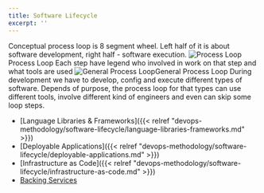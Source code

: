 ```yaml
---
title: Software Lifecycle
excerpt: ''
---
```


Conceptual process loop is 8 segment wheel. Left half of it is about software development, right half - software execution. ![Process Loop](/assets/fa5c2bb-Process_Loop_-_general_-_Page_1_1.png)Process Loop Each step have legend who involved in work on that step and what tools are used ![General Process Loop](/assets/2c9fd63-Process_Loop_-_Page_1_4.png)General Process Loop During development we have to develop, config and execute different types of software. Depends of purpose, the process loop for that types can use different tools, involve different kind of engineers and even can skip some loop steps.

- [Language Libraries & Frameworks]({{< relref "devops-methodology/software-lifecycle/language-libraries-frameworks.md" >}})
- [Deployable Applications]({{< relref "devops-methodology/software-lifecycle/deployable-applications.md" >}})
- [Infrastructure as Code]({{< relref "devops-methodology/software-lifecycle/infrastructure-as-code.md" >}})
- [Backing Services](/kubernetes-backing-services)
